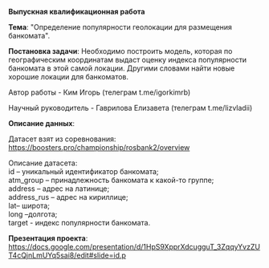 **Выпускная квалификационная работа**

**Тема**: "Определение популярности геолокации для размещения банкомата".

**Постановка задачи**: Необходимо построить модель, которая по географическим координатам выдаст оценку индекса популярности банкомата в этой самой локации. Другими словами найти новые хорошие локации для банкоматов.

Автор работы - Ким Игорь (телеграм t.me/igorkimrb)

Научный руководитель - Гаврилова Елизавета (телеграм t.me/lizvladii)

**Описание данных**:

Датасет взят из соревнования: https://boosters.pro/championship/rosbank2/overview

Описание датасета:</br>
id – уникальный идентификатор банкомата;</br>
atm_group – принадлежность банкомата к какой-то группе;</br>
address – адрес на латинице;</br>
address_rus – адрес на кириллице;</br>
lat– широта;</br>
long –долгота;</br>
target -  индекс популярности банкомата.

**Презентация проекта**:</br>
https://docs.google.com/presentation/d/1HpS9XpprXdcugguT_3ZqqyYvzZUT4cQjnLmUYq5sai8/edit#slide=id.p


